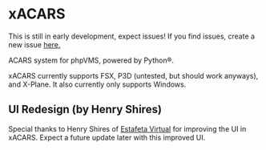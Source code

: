 # xACARS
This is still in early development, expect issues! If you find issues, create a new issue [here.](https://github.com/slimit75/xACARS/issues)

ACARS system for phpVMS, powered by Python®.

xACARS currently supports FSX, P3D (untested, but should work anyways), and X-Plane. It also currently only supports Windows.

## UI Redesign (by Henry Shires)
Special thanks to Henry Shires of [Estafeta Virtual](https://www.estafetava.com/) for improving the UI in xACARS. Expect a future update later with this improved UI.
